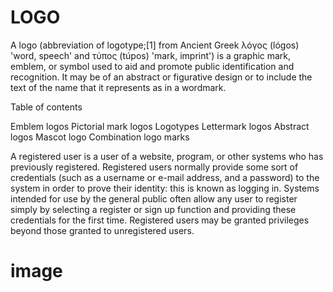 # LOGO


A logo (abbreviation of logotype;[1] from Ancient Greek λόγος (lógos) 'word, speech' and τύπος (túpos) 'mark, imprint') is a graphic mark, emblem, or symbol used to aid and promote public identification and recognition. It may be of an abstract or figurative design or to include the text of the name that it represents as in a wordmark.


Table of contents


Emblem logos
Pictorial mark logos
Logotypes
Lettermark logos
Abstract logos
Mascot logo
Combination logo marks

A registered user is a user of a website, program, or other systems who has previously registered. Registered users normally provide some sort of credentials (such as a username or e-mail address, and a password) to the system in order to prove their identity: this is known as logging in. Systems intended for use by the general public often allow any user to register simply by selecting a register or sign up function and providing these credentials for the first time. Registered users may be granted privileges beyond those granted to unregistered users.

# image




